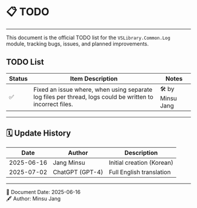 ﻿# 📋 TODO

---
This document is the official TODO list for the `VSLibrary.Common.Log` module,
tracking bugs, issues, and planned improvements.

## TODO List

| Status | Item Description                                                                            | Notes                                               |
| ------ | ------------------------------------------------------------------------------------------- | --------------------------------------------------- |
| ✅      | Fixed an issue where, when using separate log files per thread, logs could be written to incorrect files.            | 🛠 by Minsu Jang                                    |

---

## 🗓️ Update History

| Date       | Author         | Description                |
|------------|---------------|----------------------------|
| 2025-06-16 | Jang Minsu    | Initial creation (Korean)  |
| 2025-07-02 | ChatGPT (GPT-4)| Full English translation   |

---
📅 Document Date: 2025-06-16  
🖋️ Author: Minsu Jang